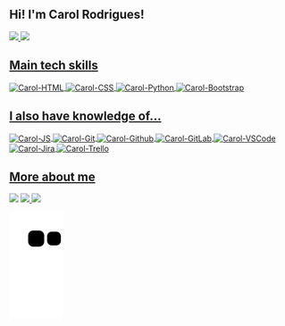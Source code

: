 ## Hi! I'm Carol Rodrigues!

<div>
  <a href="https://github.com/AnneCarolinerp">
  <img height="150em" src="https://github-readme-stats.vercel.app/api?username=AnneCarolinerp&show_icons=true&theme=radical&include_all_commits=true&count_private=true"/>
  <img height="150em" src="https://github-readme-stats.vercel.app/api/top-langs/?username=AnneCarolinerp&layout=compact&langs_count=7&theme=radical"/>
</div>


## Main tech skills
<span><img align="center" alt="Carol-HTML" height="30" width="40" src="https://cdn.jsdelivr.net/gh/devicons/devicon/icons/html5/html5-original-wordmark.svg" /></span>
<span><img align="center" alt="Carol-CSS" height="30" width="40" src="https://cdn.jsdelivr.net/gh/devicons/devicon/icons/css3/css3-original-wordmark.svg" /></span>
<span><img align="center" alt="Carol-Python" height="30" width="40" src="https://cdn.jsdelivr.net/gh/devicons/devicon/icons/python/python-original-wordmark.svg" /></span>
<span><img align="center" alt="Carol-Bootstrap" height="30" width="40" src="https://cdn.jsdelivr.net/gh/devicons/devicon/icons/bootstrap/bootstrap-original-wordmark.svg" /></span>
  
## I also have knowledge of...
<span><img align="center" alt="Carol-JS" height="30" width="40" src="https://cdn.jsdelivr.net/gh/devicons/devicon/icons/javascript/javascript-original.svg" /></span>
<span><img align="center" alt="Carol-Git" height="30" width="40" src="https://cdn.jsdelivr.net/gh/devicons/devicon/icons/git/git-original-wordmark.svg" /></span>
<span><img align="center" alt="Carol-Github" height="30" width="40" src="https://cdn.jsdelivr.net/gh/devicons/devicon/icons/github/github-original-wordmark.svg" /></span>
<span><img align="center" alt="Carol-GitLab" height="30" width="40" src="https://cdn.jsdelivr.net/gh/devicons/devicon/icons/gitlab/gitlab-original-wordmark.svg" /></span>
<span><img align="center" alt="Carol-VSCode" height="30" width="40" src="https://cdn.jsdelivr.net/gh/devicons/devicon/icons/vscode/vscode-original-wordmark.svg" /></span>
<span><img align="center" alt="Carol-Jira" height="30" width="40" src="https://cdn.jsdelivr.net/gh/devicons/devicon/icons/jira/jira-original-wordmark.svg" /></span>
<span><img align="center" alt="Carol-Trello" height="30" width="40" src="https://cdn.jsdelivr.net/gh/devicons/devicon/icons/trello/trello-plain-wordmark.svg" /></span>

 ##

## More about me
<div>
  <a href="https://www.linkedin.com/in/annecarolinerodrigues/" target="_blank"><img src="https://img.shields.io/badge/-LinkedIn-%230077B5?style=for-the-badge&logo=linkedin&logoColor=white" target="_blank"></a> 
  <a href = "mailto:caroline.annerp@gmail.com"><img src="https://img.shields.io/badge/-Gmail-%23333?style=for-the-badge&logo=gmail&logoColor=white" target="_blank" </a>
  <a href="https://www.instagram.com/seguranca_informacao/" target="_blank"><img src="https://img.shields.io/badge/-Instagram-%23E4405F?style=for-the-badge&logo=instagram&logoColor=white" target="_blank"></a> 
</div>

![snake gif](https://github.com/AnneCarolinerp/AnneCarolinerp/blob/output/github-contribution-grid-snake.svg)
